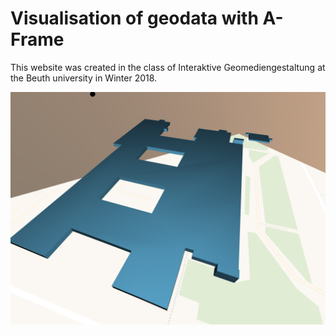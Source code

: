 # Visualisation of geodata with A-Frame

This website was created in the class of Interaktive Geomediengestaltung 
at the Beuth university in Winter 2018.

![Example picture](examplePic.png "Example view")